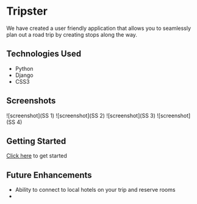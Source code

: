 # Tripster

We have created a user friendly application that allows you to seamlessly plan out a road trip by creating stops along the way.

## Technologies Used
- Python
- Django
- CSS3

## Screenshots
![screenshot](SS 1)
![screenshot](SS 2)
![screenshot](SS 3)
![screenshot](SS 4)


## Getting Started
[Click here](LINK) to get started

## Future Enhancements
- Ability to connect to local hotels on your trip and reserve rooms
- 
